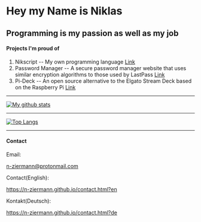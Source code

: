 # Hey my Name is Niklas

## Programming is my passion as well as my job 

#### Projects I'm proud of

1. Nikscript -- My own programming language [Link](https://n-ziermann.github.io/projects/nikscript.html) 
2. Password Manager -- A secure password manager website that uses similar encryption algorithms to those used by LastPass [Link](https://niklasziermann.pythonanywhere.com/password)
3. Pi-Deck -- An open source alternative to the Elgato Stream Deck based on the Raspberry Pi [Link](https://n-ziermann.github.io/projects/pi-deck.html)

---

[![My github stats](https://github-readme-stats.vercel.app/api?username=n-ziermann&include_all_commits=true&show_icons=true)](https://github.com/anuraghazra/github-readme-stats)

---

[![Top Langs](https://github-readme-stats.vercel.app/api/top-langs/?username=n-ziermann&layout=compact)](https://github.com/anuraghazra/github-readme-stats)

---

#### Contact

Email: 

n-ziermann@protonmail.com 

Contact(English): 

https://n-ziermann.github.io/contact.html?en

Kontakt(Deutsch): 

https://n-ziermann.github.io/contact.html?de
